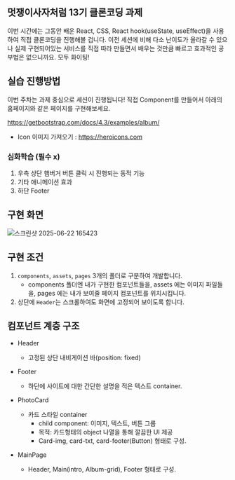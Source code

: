 ## 멋쟁이사자처럼 13기 클론코딩 과제

이번 시간에는 그동안 배운 React, CSS, React hook(useState, useEffect)을 사용하여 직접 클론코딩을 진행해볼 겁니다.
이전 세션에 비해 다소 난이도가 올라갈 수 있으나 실제 구현되어있는 서비스를 직접 따라 만들면서 배우는 것만큼 빠르고 효과적인 공부법은 없으니까요.
모두 화이팅!

## 실습 진행방법

이번 주차는 과제 중심으로 세션이 진행됩니다!
직접 Component를 만들어서 아래의 홈페이지와 같은 페이지를 구현해보세요.

https://getbootstrap.com/docs/4.3/examples/album/

- Icon 이미지 가져오기 : https://heroicons.com

### 심화학습 (필수 x)

1. 우측 상단 햄버거 버튼 클릭 시 진행되는 동적 기능
2. 기타 애니메이션 효과
3. 하단 Footer

## 구현 화면

![스크린샷 2025-06-22 165423](https://github.com/user-attachments/assets/343a68ec-24a6-4ea9-8362-9a394642c607)

## 구현 조건

1. `components`, `assets`, `pages` 3개의 폴더로 구분하여 개발합니다.
   - components 폴더엔 내가 구현한 컴포넌트들을, assets 에는 이미지 파일들을, pages 에는 내가 보여줄 페이지 컴포넌트를 위치시킵니다.
2. 상단에 `Header`는 스크롤하여도 화면에 고정되어 보이도록 합니다.

## 컴포넌트 계층 구조

- Header
  - 고정된 상단 내비게이션 바(position: fixed)
- Footer
  - 하단에 사이트에 대한 간단한 설명을 적은 텍스트 container.

- PhotoCard
  - 카드 스타일 container
    - child component: 이미지, 텍스트, 버튼 그룹
    - 목적: 카드형태의 object 나열을 통해 깔끔한 UI 제공
    - Card-img, card-txt, card-footer(Button) 형태로 구성.

- MainPage
  - Header, Main(intro, Album-grid), Footer 형태로 구성.
